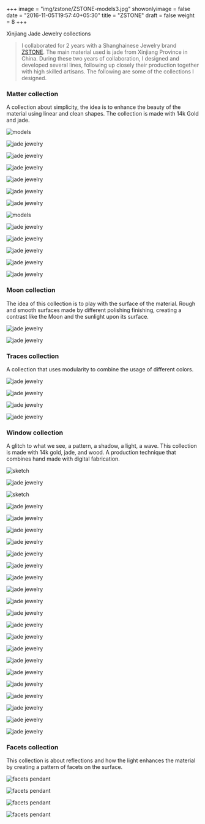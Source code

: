 +++
image = "img/zstone/ZSTONE-models3.jpg"
showonlyimage = false
date = "2016-11-05T19:57:40+05:30"
title = "ZSTONE"
draft = false
weight = 8
+++

Xinjiang Jade Jewelry collections
<!--more-->

>I collaborated for 2 years with a Shanghainese Jewelry brand [ZSTONE](https://www.zstone.com). The main material used is jade from Xinjiang Province in China.
During these two years of collaboration, I designed and developed several lines, following up closely their production together with high skilled artisans.
The following are some of the collections I designed.

### Matter collection

A collection about simplicity, the idea is to enhance the beauty of the material using linear and clean shapes.
The collection is made with 14k Gold and jade.

![models](/img/zstone/ZSTONE-models.jpg)

![jade jewelry](/img/zstone/zstone-5.jpg)

![jade jewelry](/img/zstone/zstone-2.jpg)

![jade jewelry](/img/zstone/zstone-6.jpg)

![jade jewelry](/img/zstone/zstone-9.jpg)

![jade jewelry](/img/zstone/ZSTONE-models5.jpg)

![jade jewelry](/img/zstone/zstone-11.jpg)
    
![models](/img/zstone/ZSTONE-models4.jpg)

![jade jewelry](/img/zstone/zstone-13.jpg)

![jade jewelry](/img/zstone/zstone-14.jpg)

![jade jewelry](/img/zstone/zstone-17.jpg)

![jade jewelry](/img/zstone/matter-earrings.jpg)

![jade jewelry](/img/zstone/matter-earrings3.jpg)

### Moon collection

The idea of this collection is to play with the surface of the material. Rough and smooth surfaces made by different polishing finishing, creating a contrast like the Moon and the sunlight upon its surface.

![jade jewelry](/img/zstone/zstone-3.jpg)

![jade jewelry](/img/zstone/zstone-8.jpg)


### Traces collection

A collection that uses modularity to combine the usage of different colors.

![jade jewelry](/img/zstone/zstone-4.jpg)

![jade jewelry](/img/zstone/scarabs-collection-all.jpg)

![jade jewelry](/img/zstone/nazca-pendant.jpg)

![jade jewelry](/img/zstone/zstone-7.jpg)


### Window collection

A glitch to what we see, a pattern, a shadow, a light, a wave.
This collection is made with 14k gold, jade, and wood. A production technique that combines hand made with digital fabrication.

![sketch](/img/zstone/Sketches-sky-collection2.jpg)

![jade jewelry](/img/zstone/zstone-15.jpg)

![sketch](/img/zstone/Sketches-sky-collection4.jpg)

![jade jewelry](/img/zstone/zstone-10.jpg)

![jade jewelry](/img/zstone/Sketches-sky-collection.jpg)

![jade jewelry](/img/zstone/Sky-Collection-2.jpg)

![jade jewelry](/img/zstone/SKY-COLLECTION-var11.jpg)

![jade jewelry](/img/zstone/Sketches-sky-collection3.jpg)

![jade jewelry](/img/zstone/Sky-Collection-1.jpg)

![jade jewelry](/img/zstone/SKY-COLLECTION-var12modified.jpg)

![jade jewelry](/img/zstone/SKY-COLLECTION-var1.jpg)

![jade jewelry](/img/zstone/SKY-COLLECTION-var2.jpg)

![jade jewelry](/img/zstone/SKY-COLLECTION-var3.jpg)

![jade jewelry](/img/zstone/SKY-COLLECTION-var4.jpg)

![jade jewelry](/img/zstone/SKY-COLLECTION-var5.jpg)

![jade jewelry](/img/zstone/SKY-COLLECTION-var6.jpg)

![jade jewelry](/img/zstone/SKY-COLLECTION-var7.jpg)

![jade jewelry](/img/zstone/SKY-COLLECTION-var8.jpg)

![jade jewelry](/img/zstone/SKY-COLLECTION-var9.jpg)

![jade jewelry](/img/zstone/SKY-COLLECTION-var10.jpg)

![jade jewelry](/img/zstone/SKY-COLLECTION-var14.jpg)

![jade jewelry](/img/zstone/SKY-COLLECTION-var15.jpg)

![jade jewelry](/img/zstone/SKY-COLLECTION-var13.jpg)


### Facets collection

This collection is about reflections and how the light enhances the material by creating a pattern of facets on the surface.

![facets pendant](/img/zstone/facets-necklace.jpg)

![facets pendant](/img/zstone/geomtric-3.jpg)

![facets pendant](/img/zstone/geomtric-4.jpg)

![facets pendant](/img/zstone/geomtric-5.jpg)



